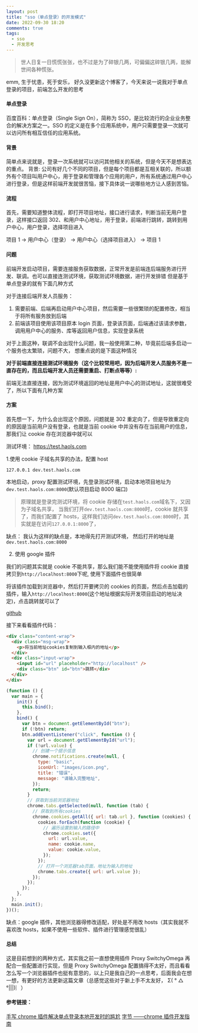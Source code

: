 ```yaml
---
layout: post
title: "sso（单点登录）的开发模式"
date: 2022-09-30 18:20
comments: true
tags:
  - sso
  - 开发思考
---
```


> 世人日复一日慌慌张张，也不过是为了碎银几两，可偏偏这碎银几两，能解世间各种慌张。

<!-- more -->

emm, 生于忧患，死于安乐， 好久没更新这个博客了，今天来说一说我对于单点登录的项目，前端怎么开发的思考

#### 单点登录

百度百科：单点登录（Single Sign On），简称为 SSO，是比较流行的企业业务整合的解决方案之一。SSO 的定义是在多个应用系统中，用户只需要登录一次就可以访问所有相互信任的应用系统。

#### 背景

简单点来说就是，登录一次系统就可以访问其他相关的系统，但是今天不是想表达的重点。
背景: 公司有好几个不同的项目，但是每个项目都是互相关联的，所以额外有个项目叫用户中心，用于登录和管理各个应用的用户，所有系统通过用户中心进行登录，但是这样前端开发就很苦恼，接下具体说一说哪些地方让人感到苦恼。

#### 流程

首先，需要知道整体流程，即打开项目地址，接口进行请求，判断当前无用户登录，这样接口返回 302、和用户中心地址，用于登录，前端进行跳转，跳转到用户中心，用户登录，选择项目进入

项目 1 -> 用户中心（登录） -> 用户中心（选择项目进入） -> 项目 1

#### 问题

前端开发启动项目，需要连接服务获取数据，正常开发是前端连后端服务进行开发、联调。也可以直接连测试环境，获取测试环境数据，进行开发排错
但是基于单点登录的就有下面几种方式

对于连接后端开发人员服务：

1. 需要前端、后端再启动用户中心项目，然后需要一些很繁琐的配置修改，相当于将所有服务放到后端
2. 前端该项目使用该项目原本 login 页面，登录该页面，后端通过该请求参数，调用用户中心的服务、库等返回用户信息，实现登录系统

对于上面这种，联调不会出现什么问题，我一般使用第二种，毕竟前后端多启动一个服务也太繁琐，问题不大， 想重点说的是下面这种情况

**对于前端直接连接测试环境服务（这个比较常用吧，因为后端开发人员服务不是一直存在的，而且后端开发人员还需要重启、打断点等等）:**

前端无法直接连接，因为测试环境返回的地址是用户中心的测试地址，这就很难受了，所以下面有几种方案

#### 方案

首先想一下，为什么会出现这个原因，问题就是 302 重定向了，但是导致重定向的原因是当前用户没有登录，也就是当前 cookie 中并没有存在当前用户的信息，那我们让 cookie 存在浏览器中就可以

测试环境： https://test.haols.com

1.使用 cookie 子域名共享的办法，配置 host

```text
127.0.0.1 dev.test.haols.com
```

本地启动，proxy 配置测试环境，先登录测试环境，启动本地项目地址为`dev.test.haols.com:8000`(默认项目启动 8000 端口)

> 原理就是登录完测试环境，将 cookie 存储在`test.haols.com`域名下，又因为子域名共享， 当我们打开`dev.test.haols.com:8000`时，cookie 就共享了，而我们配置了 hosts，这样我们访问`dev.test.haols.com:8000`时，其实就是在访问`127.0.0.1:8000`了，

缺点： 我认为这样的缺点是，本地得先打开测试环境， 然后打开的地址是`dev.test.haols.com:8000`

2. 使用 google 插件

我们的问题其实就是 cookie 不能共享，那么我们能不能使用插件将 cookie 直接拷贝到`http://localhost:8000`下呢, 使用下面插件也很简单

将该插件加载到浏览器中，然后打开要拷贝的 cookies 的页面，然后点击加载的插件，输入`http://localhost:8000`(这个地址根据实际开发项目启动的地址决定)，点击跳转就可以了

[github](https://github.com/dengwb1991/chrome-extension-cookies-copy)

接下来看看插件代码：

```html
<div class="content-wrap">
  <div class="msg-wrap">
    <p>将当前地址cookies复制到输入框内的地址</p>
  </div>
  <div class="input-wrap">
    <input id="url" placeholder="http://localhost" />
    <div class="btn" id="btn">跳转</div>
  </div>
</div>
```

```js
(function () {
  var main = {
    init() {
      this.bind();
    },
    bind() {
      var btn = document.getElementById("btn");
      if (!btn) return;
      btn.addEventListener("click", function () {
        var url = document.getElementById("url");
        if (!url.value) {
          // 创建一个提示信息
          chrome.notifications.create(null, {
            type: "basic",
            iconUrl: "images/icon.png",
            title: "错误",
            message: "请输入完整地址",
          });
          return;
        }
        // 获取到当前浏览器地址
        chrome.tabs.getSelected(null, function (tab) {
          // 获取到所有cookies
          chrome.cookies.getAll({ url: tab.url }, function (cookies) {
            cookies.forEach(function (cookie) {
              // 遍历设置到输入的路径中
              chrome.cookies.set({
                url: url.value,
                name: cookie.name,
                value: cookie.value,
              });
            });
            // 打开一个浏览器tab页面，地址为输入的地址
            chrome.tabs.create({ url: url.value });
          });
        });
      });
    },
  };
  main.init();
})();
```

缺点：google 插件，其他浏览器得修改适配，好处是不用改 hosts（其实我就不喜欢改 hosts，如果不使用一些软件、插件进行管理感觉很乱）

#### 总结

这是目前想到的两种方式，其实我之前一直想使用插件 Proxy SwitchyOmega 再配合一些配置进行实现，但是 Proxy SwitchyOmega 配置搞得不太好，而且看看怎么写一个浏览器插件也挺有意思的，以上只是我自己的一点思考，后面我会在想一想，有更好的方法更新这篇文章（总感觉这些对于新上手不太友好， Σ( ° △ °|||)︴）

#### 参考链接：

[手写 chrome 插件解决单点登录本地开发时的尴尬](https://juejin.cn/post/6844903935396986887)
[字节 ——chrome 插件开发指南](https://juejin.cn/post/7114959554709815326)
